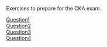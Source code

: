 Exercises to prepare for the CKA exam.

[Question1](question1/question1.md)<br>
[Question2](question2/question2.md)<br>
[Question3](question3/question3.md)<br>
[Question4](question4/question4.md)